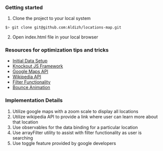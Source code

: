 ### Getting started

1. Clone the project to your local system

  ```bash
  $> git clone git@github.com:Aldizh/locations-map.git
  ```

2. Open index.html file in your local browser

### Resources for optimization tips and tricks
* [Initial Data Setup](/http://www.discovery.com/tv-shows/north-america/top-10/natural-wonders/ "american natural wonders")
* [Knockout JS Framework](http://knockoutjs.com/ "Official Knockout Documentation")
* [Google Maps API](http://www.w3schools.com/googleapi/google_maps_basic.asp/ "Google Maps API tutorial")
* [Wikipedia API](https://www.mediawiki.org/wiki/API:Main_page "Official Wikipedia API Documentation")
* [Filter Functionality](http://www.knockmeout.net/2011/04/utility-functions-in-knockoutjs.html "Utility Functions in KnockoutJS")
* [Bounce Animation](https://developers.google.com/maps/documentation/javascript/examples/marker-animations#try-it-yourself "Toggling based on location marker")

### Implementation Details
1. Utilize google maps with a zoom scale to display all locations
2. Utilize wikipedia API to provide a link where user can learn more about that location
3. Use observables for the data binding for a particular location
4. Use arrayFilter utility to assist with filter functionality as user is searching
5. Use toggle feature provided by google developers

